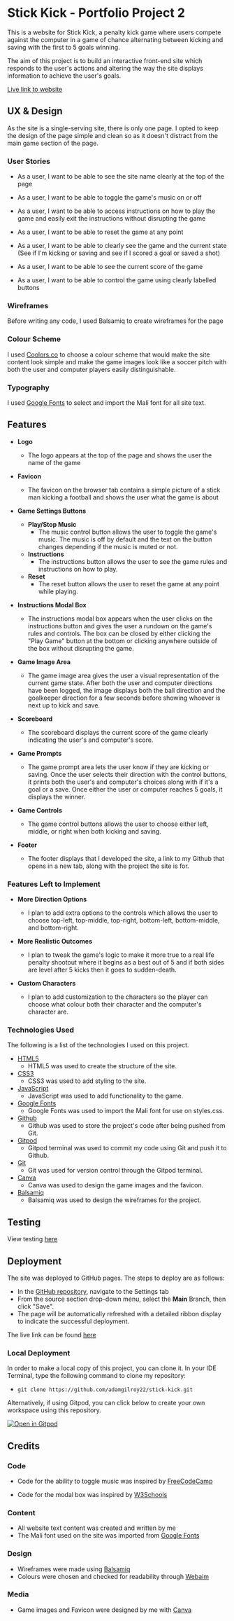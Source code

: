 # __Stick Kick - Portfolio Project 2__
This is a website for Stick Kick, a penalty kick game where users compete against the computer in a game of chance alternating between kicking and saving with the first to 5 goals winning.

The aim of this project is to build an interactive front-end site which responds to the user's actions and altering the way the site displays information to achieve the user's goals.

[Live link to website](https://adamgilroy22.github.io/stick-kick/)

## __UX & Design__
As the site is a single-serving site, there is only one page. I opted to keep the design of the page simple and clean so as it doesn't distract from the main game section of the page.

### __User Stories__
- As a user, I want to be able to see the site name clearly at the top of the page

- As a user, I want to be able to toggle the game's music on or off

- As a user, I want to be able to access instructions on how to play the game and easily exit the instructions without disrupting the game

- As a user, I want to be able to reset the game at any point

- As a user, I want to be able to clearly see the game and the current state (See if I'm kicking or saving and see if I scored a goal or saved a shot)

- As a user, I want to be able to see the current score of the game

- As a user, I want to be able to control the game using clearly labelled buttons

### __Wireframes__
Before writing any code, I used Balsamiq to create wireframes for the page

### __Colour Scheme__
I used [Coolors.co](https://coolors.co/000000-fafafa-008037-03989e-737373-004aad-ff1616) to choose a colour scheme that would make the site content look simple and make the game images look like a soccer pitch with both the user and computer players easily distinguishable.

### __Typography__
I used [Google Fonts](https://fonts.google.com/) to select and import the Mali font for all site text.

## __Features__ 

- __Logo__
    - The logo appears at the top of the page and shows the user the name of the game

- __Favicon__
    - The favicon on the browser tab contains a simple picture of a stick man kicking a football and shows the user what the game is about

- __Game Settings Buttons__
    - __Play/Stop Music__
        - The music control button allows the user to toggle the game's music. The music is off by default and the text on the button changes depending if the music is muted or not.
    - __Instructions__
        - The instructions button allows the user to see the game rules and instructions on how to play.
    - __Reset__
        - The reset button allows the user to reset the game at any point while playing.

- __Instructions Modal Box__
    - The instructions modal box appears when the user clicks on the instructions button and gives the user a rundown on the game's rules and controls. The box can be closed by either clicking the "Play Game" button at the bottom or clicking anywhere outside of the box without disrupting the game.

- __Game Image Area__
    - The game image area gives the user a visual representation of the current game state. After both the user and computer directions have been logged, the image displays both the ball direction and the goalkeeper direction for a few seconds before showing whoever is next up to kick and save.

- __Scoreboard__
    - The scoreboard displays the current score of the game clearly indicating the user's and computer's score.

- __Game Prompts__
    - The game prompt area lets the user know if they are kicking or saving. Once the user selects their direction with the control buttons, it prints both the user's and computer's choices along with if it's a goal or a save. Once either the user or computer reaches 5 goals, it displays the winner.

- __Game Controls__
    - The game control buttons allows the user to choose either left, middle, or right when both kicking and saving.

- __Footer__
    - The footer displays that I developed the site, a link to my Github that opens in a new tab, along with the project the site is for.

### __Features Left to Implement__
- __More Direction Options__
    - I plan to add extra options to the controls which allows the user to choose top-left, top-middle, top-right, bottom-left, bottom-middle, and bottom-right.

- __More Realistic Outcomes__
    - I plan to tweak the game's logic to make it more true to a real life penalty shootout where it begins as a best out of 5 and if both sides are level after 5 kicks then it goes to sudden-death.

- __Custom Characters__
    - I plan to add customization to the characters so the player can choose what colour both their character and the computer's character are.

### __Technologies Used__
The following is a list of the technologies I used on this project.
- [HTML5](https://en.wikipedia.org/wiki/HTML5)
    - HTML5 was used to create the structure of the site.
- [CSS3](https://en.wikipedia.org/wiki/CSS)
    - CSS3 was used to add styling to the site.
- [JavaScript](https://en.wikipedia.org/wiki/JavaScript)
    - JavaScript was used to add functionality to the game.
- [Google Fonts](https://fonts.google.com/)
    - Google Fonts was used to import the Mali font for use on styles.css.
- [Github](https://github.com/)
    - Github was used to store the project's code after being pushed from Git.
- [Gitpod](https://gitpod.io/)
    - Gitpod terminal was used to commit my code using Git and push it to Github.
- [Git](https://git-scm.com/)
    - Git was used for version control through the Gitpod terminal.
- [Canva](https://www.canva.com/)
    - Canva was used to design the game images and the favicon.
- [Balsamiq](https://balsamiq.com/)
    - Balsamiq was used to design the wireframes for the project.

## __Testing__

View testing [here](TESTING.md)

## Deployment

The site was deployed to GitHub pages. The steps to deploy are as follows: 
  - In the [GitHub repository](https://github.com/adamgilroy22/stick-kick), navigate to the Settings tab 
  - From the source section drop-down menu, select the **Main** Branch, then click "Save".
  - The page will be automatically refreshed with a detailed ribbon display to indicate the successful deployment.

The live link can be found [here](https://adamgilroy22.github.io/stick-kick/)

### Local Deployment

In order to make a local copy of this project, you can clone it. In your IDE Terminal, type the following command to clone my repository:

- `git clone https://github.com/adamgilroy22/stick-kick.git`

Alternatively, if using Gitpod, you can click below to create your own workspace using this repository.

[![Open in Gitpod](https://gitpod.io/button/open-in-gitpod.svg)](https://gitpod.io/#https://github.com/adamgilroy22/stick-kick)

## __Credits__

### __Code__

- Code for the ability to toggle music was inspired by [FreeCodeCamp](https://forum.freecodecamp.org/t/how-to-play-mp3-in-the-background-music-automatically/308554)

- Code for the modal box was inspired by [W3Schools](https://www.w3schools.com/howto/howto_css_modals.asp)

### __Content__

- All website text content was created and written by me
- The Mali font used on the site was imported from [Google Fonts](https://fonts.google.com/)

### __Design__

- Wireframes were made using [Balsamiq](https://balsamiq.com/)
- Colours were chosen and checked for readability through [Webaim](https://webaim.org/resources/contrastchecker/)

### __Media__

- Game images and Favicon were designed by me with [Canva](https://www.canva.com/)